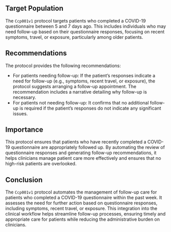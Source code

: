 ## Target Population
The `Ccp001v1` protocol targets patients who completed a COVID-19 questionnaire between 5 and 7 days ago. This includes individuals who may need follow-up based on their questionnaire responses, focusing on recent symptoms, travel, or exposure, particularly among older patients.

## Recommendations
The protocol provides the following recommendations:

 - For patients needing follow-up: If the patient’s responses indicate a need for follow-up (e.g., symptoms, recent travel, or exposure), the protocol suggests arranging a follow-up appointment. The recommendation includes a narrative detailing why follow-up is necessary.
 - For patients not needing follow-up: It confirms that no additional follow-up is required if the patient’s responses do not indicate any significant issues.
## Importance
This protocol ensures that patients who have recently completed a COVID-19 questionnaire are appropriately followed up. By automating the review of questionnaire responses and generating follow-up recommendations, it helps clinicians manage patient care more effectively and ensures that no high-risk patients are overlooked.

## Conclusion
The `Ccp001v1` protocol automates the management of follow-up care for patients who completed a COVID-19 questionnaire within the past week. It assesses the need for further action based on questionnaire responses, including symptoms, recent travel, or exposure. This integration into the clinical workflow helps streamline follow-up processes, ensuring timely and appropriate care for patients while reducing the administrative burden on clinicians.
